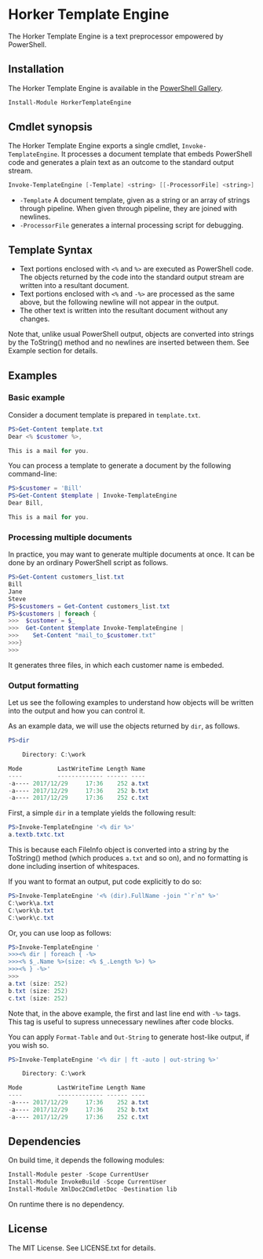 # Horker Template Engine

The Horker Template Engine is a text preprocessor empowered by PowerShell.

## Installation

The Horker Template Engine is available in the [PowerShell Gallery](https://www.powershellgallery.com/packages/HorkerTemplateEngine).

```PowerShell
Install-Module HorkerTemplateEngine
```

## Cmdlet synopsis

The Horker Template Engine exports a single cmdlet, `Invoke-TemplateEngine`.  It processes a document template that embeds PowerShell code and generates a plain text as an outcome to the standard output stream.

```PowerShell
Invoke-TemplateEngine [-Template] <string> [[-ProcessorFile] <string>] [<CommonParameters>]
```

- `-Template` A document template, given as a string or an array of strings through pipeline.  When given through pipeline, they are joined with newlines.
- `-ProcessorFile` generates a internal processing script for debugging.

## Template Syntax

- Text portions enclosed with `<%` and `%>` are executed as PowerShell code.  The objects returned by the code into the standard output stream are written into a resultant document.
- Text portions enclosed with `<%` and `-%>` are processed as the same above, but the following newline will not appear in the output.
- The other text is written into the resultant document without any changes.

Note that, unlike usual PowerShell output, objects are converted into strings by the ToString() method and no newlines are inserted between them. See Example section for details.

## Examples

### Basic example

Consider a document template is prepared in `template.txt`.

```PowerShell
PS>Get-Content template.txt
Dear <% $customer %>,

This is a mail for you.
```

You can process a template to generate a document by the following command-line:

```PowerShell
PS>$customer = 'Bill'
PS>Get-Content $template | Invoke-TemplateEngine
Dear Bill,

This is a mail for you.
```

### Processing multiple documents

In practice, you may want to generate multiple documents at once.  It can be done by an ordinary PowerShell script as follows.

```PowerShell
PS>Get-Content customers_list.txt
Bill
Jane
Steve
PS>$customers = Get-Content customers_list.txt
PS>$customers | foreach {
>>>  $customer = $_
>>>  Get-Content $template Invoke-TemplateEngine |
>>>    Set-Content "mail_to_$customer.txt"
>>>}
>>>
```

It generates three files, in which each customer name is embeded.

### Output formatting

Let us see the following examples to understand how objects will be written into the output and how you can control it.

As an example data, we will use the objects returned by `dir`, as follows.

```PowerShell
PS>dir

    Directory: C:\work

Mode          LastWriteTime Length Name
----          ------------- ------ ----
-a---- 2017/12/29     17:36    252 a.txt
-a---- 2017/12/29     17:36    252 b.txt
-a---- 2017/12/29     17:36    252 c.txt
```

First, a simple `dir` in a template yields the following result:

```PowerShell
PS>Invoke-TemplateEngine '<% dir %>'
a.textb.txtc.txt
```

This is because each FileInfo object is converted into a string by the ToString() method (which produces `a.txt` and so on), and no formatting is done including insertion of whitespaces.

If you want to format an output, put code explicitly to do so:

```PowerShell
PS>Invoke-TemplateEngine '<% (dir).FullName -join "`r`n" %>'
C:\work\a.txt
C:\work\b.txt
C:\work\c.txt
```

Or, you can use loop as follows:

```PowerShell
PS>Invoke-TemplateEngine '
>>><% dir | foreach { -%>
>>><% $_.Name %>(size: <% $_.Length %>) %>
>>><% } -%>'
>>>
a.txt (size: 252)
b.txt (size: 252)
c.txt (size: 252)
```

Note that, in the above example, the first and last line end with `-%>` tags.  This tag is useful to supress unnecessary newlines after code blocks.

You can apply `Format-Table` and `Out-String` to generate host-like output, if you wish so.

```PowerShell
PS>Invoke-TemplateEngine '<% dir | ft -auto | out-string %>'

    Directory: C:\work

Mode          LastWriteTime Length Name
----          ------------- ------ ----
-a---- 2017/12/29     17:36    252 a.txt
-a---- 2017/12/29     17:36    252 b.txt
-a---- 2017/12/29     17:36    252 c.txt
```

## Dependencies

On build time, it depends the following modules:

```PowerShell
Install-Module pester -Scope CurrentUser
Install-Module InvokeBuild -Scope CurrentUser
Install-Module XmlDoc2CmdletDoc -Destination lib
```

On runtime there is no dependency.

## License

The MIT License.  See LICENSE.txt for details.
